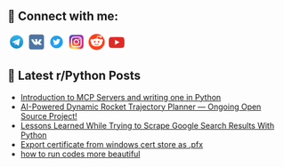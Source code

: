 ## 🔎 Connect with me:
[<img src="https://github.com/bullbesh/bullbesh/blob/main/images/Telegram.png" width="32" height="32" />](https://t.me/bullbesh)
[<img src="https://github.com/bullbesh/bullbesh/blob/main/images/VK.png" width="32" height="32" />](https://vk.com/bullbesh)
[<img src="https://github.com/bullbesh/bullbesh/blob/main/images/Twitter.png" width="32" height="32" />](https://twitter.com/bullbesh1)
[<img src="https://github.com/bullbesh/bullbesh/blob/main/images/Instagram.png" width="32" height="32" />](https://www.instagram.com/bullbesh)
[<img src="https://github.com/bullbesh/bullbesh/blob/main/images/Reddit.png" width="32" height="32" />](https://www.reddit.com/user/bullbesh)
[<img src="https://github.com/bullbesh/bullbesh/blob/main/images/YouTube.png" width="32" height="32" />](https://www.youtube.com/channel/UCtfjRs6uzgq5mfm8S06WTcg)

## 📕 Latest r/Python Posts
<!-- BLOG-POST-LIST:START -->
- [Introduction to MCP Servers and writing one in Python](https://www.reddit.com/r/Python/comments/1md7brl/introduction_to_mcp_servers_and_writing_one_in/)
- [AI-Powered Dynamic Rocket Trajectory Planner — Ongoing Open Source Project!](https://www.reddit.com/r/Python/comments/1md70te/aipowered_dynamic_rocket_trajectory_planner/)
- [Lessons Learned While Trying to Scrape Google Search Results With Python](https://www.reddit.com/r/Python/comments/1md4zmu/lessons_learned_while_trying_to_scrape_google/)
- [Export certificate from windows cert store as .pfx](https://www.reddit.com/r/Python/comments/1md48we/export_certificate_from_windows_cert_store_as_pfx/)
- [how to run codes more beautiful](https://www.reddit.com/r/Python/comments/1md3jg9/how_to_run_codes_more_beautiful/)
<!-- BLOG-POST-LIST:END -->
